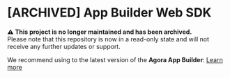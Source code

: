 # [ARCHIVED] App Builder Web SDK

**⚠️ This project is no longer maintained and has been archived.**  
Please note that this repository is now in a read-only state and will not receive any further updates or support.

We recommend using to the latest version of the **Agora App Builder**: [Learn more](https://www.agora.io/en/tools/app-builder/) 

